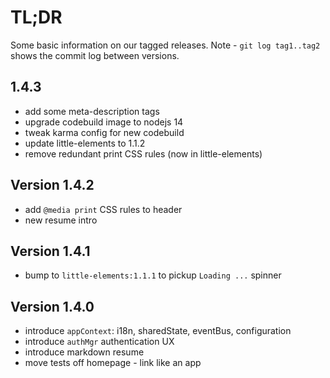 # TL;DR

Some basic information on our tagged releases.
Note - `git log tag1..tag2` shows the commit log between versions.

## 1.4.3

* add some meta-description tags
* upgrade codebuild image to nodejs 14
* tweak karma config for new codebuild
* update little-elements to 1.1.2
* remove redundant print CSS rules (now in little-elements)

## Version 1.4.2

* add `@media print` CSS rules to header
* new resume intro

## Version 1.4.1

* bump to `little-elements:1.1.1` to pickup `Loading ...` spinner

## Version 1.4.0

* introduce `appContext`: i18n, sharedState, eventBus, configuration
* introduce `authMgr` authentication UX
* introduce markdown resume
* move tests off homepage - link like an app


